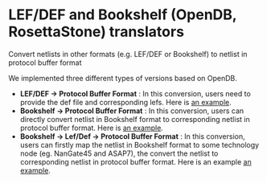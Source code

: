 # LEF/DEF and Bookshelf (OpenDB, RosettaStone) translators

Convert netlists in other formats (e.g. LEF/DEF or Bookshelf) to netlist in protocol buffer format

We implemented three different types of versions based on OpenDB.

* **LEF/DEF -> Protocol Buffer Format** :  In this conversion, users need to provide the def file and corresponding lefs.  Here is [an example](https://github.com/TILOS-AI-Institute/MacroPlacement/blob/main/CodeElements/FormatTranslators/test/LefDef2ProtocolBufferFormat/test2.py).
*  **Bookshelf -> Protocol Buffer Format** :  In this conversion, users can directly convert netlist in Bookshelf format to corresponding netlist in protocol buffer format.  Here is [an example](https://github.com/TILOS-AI-Institute/MacroPlacement/blob/main/CodeElements/FormatTranslators/test/Bookshelf2ProtocolBufferFormat/test1.py).
*  **Bookshelf -> Lef/Def -> Protocol Buffer Format** : In this conversion, users can firstly map the netlist in Bookshelf format to some technology node (eg. NanGate45 and ASAP7), the convert the netlist to corresponding netlist in protocol buffer format. Here is an example [an example](https://github.com/TILOS-AI-Institute/MacroPlacement/blob/main/CodeElements/FormatTranslators/test/Bookshelf2ProtocolBufferFormat/test3.py).









